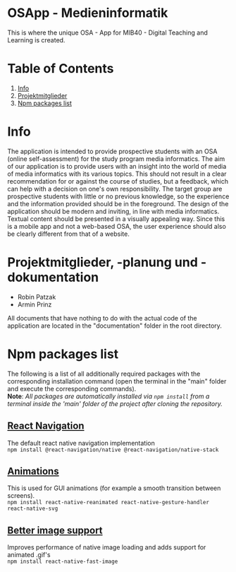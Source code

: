 # OSApp - Medieninformatik
This is where the unique OSA - App for MIB40 - Digital Teaching and Learning is created.

# Table of Contents
1. [Info](#info)
2. [Projektmitglieder](#projektmitglieder)
3. [Npm packages list](#npm-packages-list)

# Info
The application is intended to provide prospective students with an OSA (online self-assessment) for the study program
media informatics. The aim of our application is to provide users with an insight into the world of media of media informatics with its various topics. This should not result in a clear recommendation for or against the course of studies, but a feedback, which can help with a
decision on one's own responsibility. The target group are prospective students with little or no previous knowledge, so the experience and the information provided should be in the foreground. The design of the application should be modern and inviting, in line with media informatics.
Textual content should be presented in a visually appealing way. Since this is a mobile app and not a web-based OSA, the user experience should also be clearly different from that of a website.

# Projektmitglieder, -planung und -dokumentation
* Robin Patzak
* Armin Prinz

All documents that have nothing to do with the actual code of the application are located in the "documentation" folder in the root directory.

# Npm packages list
The following is a list of all additionally required packages with the corresponding installation command (open the terminal in the "main" folder and execute the corresponding commands).\
**Note**: *All packages are automatically installed via ``npm install`` from a terminal inside the 'main' folder of the project after cloning the repository.*

## [React Navigation](https://reactnative.dev/docs/navigation)
The default react native navigation implementation\
``npm install @react-navigation/native @react-navigation/native-stack``

## [Animations](https://reactnative.dev/docs/animations)
This is used for GUI animations (for example a smooth transition between screens).\
``npm install react-native-reanimated react-native-gesture-handler react-native-svg``

## [Better image support](https://github.com/DylanVann/react-native-fast-image)
Improves performance of native image loading and adds support for animated .gif's\
``npm install react-native-fast-image``